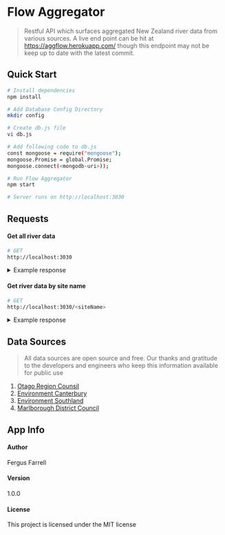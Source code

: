 # Flow Aggregator

> Restful API which surfaces aggregated New Zealand river data from various sources.
> A live end point can be hit at https://aggflow.herokuapp.com/ though this endpoint may not be keep up to date with the latest commit.

## Quick Start

```bash
# Install dependencies
npm install

# Add Database Config Directory
mkdir config

# Create db.js file
vi db.js

# Add following code to db.js
const mongoose = require("mongoose");
mongoose.Promise = global.Promise;
mongoose.connect(<mongodb-uri>));

# Run Flow Aggregator
npm start

# Server runs on http://localhost:3030
```

## Requests

#### Get all river data

```bash
# GET
http://localhost:3030
```

<details><summary>Example response</summary>
<p>

```json
// GET
// http://localhost:3030
{
    "metaData":{
        "dataLength":301,
        "lastUpdated":"2018-06-02T02:08:56.440Z"
    },
    "data": [
        {
            "siteName":"Waiau Toa/Clarence Jollies (NIWA)",
            "region":"Canterbury (North)",
            "currentFlow":"12.585",
            "currentLevel":"0.293",
            "lastUpdated":"02/06/2018 1:00am",
            "coordinates": {
                "lat":"-42.45731",
                "lng":"172.906357"
            }
        },
        {
            "siteName":"Waiau Toa/Clarence at Clarence Valley Rd Br",
            "region":"Canterbury (North)",
            "currentLevel":"0.626",
            "lastUpdated":"02/06/2018 1:00am",
            "coordinates": {
                "lat":"-42.1106262",
                "lng":"173.841934"
            }
        },
        ...
        ...
    ]
}
```

</p>
</details>

#### Get river data by site name

```bash
# GET
http://localhost:3030/<siteName>
```

<details><summary>Example response</summary>
<p>

```json
// GET
// http://localhost:3030/Taieri%20at%20Outram
{
    "metaData": { "lastUpdate": "2018-06-02T03:17:13.032Z" },
    "data": {
        "siteName": "Taieri at Outram",
        "region": "Otago",
        "currentFlow": "25.346",
        "currentLevel": "25.346",
        "lastUpdate": "02/06/2018 2:15pm",
        "coordinates": {
            "lat": "-45.849812",
            "lng": "170.242773"
        },
        "historyUrl": ""
    }
}
```

</p>
</details>

## Data Sources

> All data sources are open source and free. Our thanks and gratitude to the developers and engineers who keep this information available for public use

1.  [Otago Region Counsil](http://water.orc.govt.nz/WaterInfo/Default.aspx)
2.  [Environment Canterbury](https://www.ecan.govt.nz/data/riverflow/)
3.  [Environment Southland](http://envdata.es.govt.nz/)
4.  [Marlborough District Council](http://data.marlborough.govt.nz/floodwatch/)

## App Info

#### Author

Fergus Farrell

#### Version

1.0.0

#### License

This project is licensed under the MIT license
